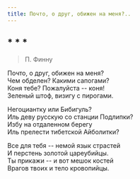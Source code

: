 ```yaml
---
title: Почто, о друг, обижен на меня?..
---
```

## * * *

> П. Финну

Почто, о друг, обижен на меня?\
Чем обделен? Какими сапогами?\
Коня тебе? Пожалуйста -- коня!\
Зеленый штоф, визигу с пирогами.

Негоциантку или Бибигуль?\
Иль деву русскую со станции Подлипки?\
Избу на отдаленном берегу\
Иль прелести тибетской Айболитки?

Все для тебя -- немой язык страстей\
И перстень золотой цареубийцы.\
Ты прикажи -- и вот мешок костей\
Врагов твоих и тело кровопийцы.